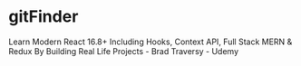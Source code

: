 # gitFinder

Learn Modern React 16.8+ Including Hooks, Context API, Full Stack MERN & Redux By Building Real Life Projects - Brad Traversy - Udemy
